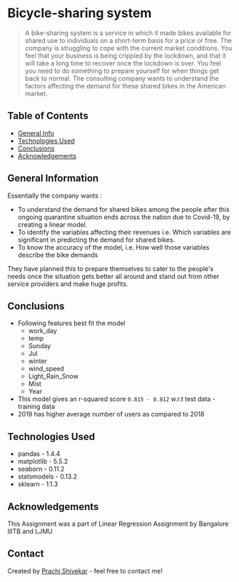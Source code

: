 # Bicycle-sharing system
> A bike-sharing system is a service in which it made bikes available for shared use to individuals on a short-term basis for a price or free. The company is struggling to cope with the current market conditions. You feel that your business is being crippled by the lockdown, and that it will take a long time to recover once the lockdown is over. You feel you need to do something to prepare yourself for when things get back to normal. The consulting company wants to understand the factors affecting the demand for these shared bikes in the American market.


## Table of Contents
* [General Info](#general-information)
* [Technologies Used](#technologies-used)
* [Conclusions](#conclusions)
* [Acknowledgements](#acknowledgements)

<!-- You can include any other section that is pertinent to your problem -->

## General Information
Essentially the company wants :
- To understand the demand for shared bikes among the people after this ongoing quarantine situation ends across the nation due to Covid-19, by creating a linear model.
- To identify the variables affecting their revenues i.e. Which variables are significant in predicting the demand for shared bikes.
- To know the accuracy of the model, i.e. How well those variables describe the bike demands

They have planned this to prepare themselves to cater to the people's needs once the situation gets better all around and stand out from other service providers and make huge profits.


<!-- You don't have to answer all the questions - just the ones relevant to your project. -->

## Conclusions
- Following features best fit the model 
  - work_day
  - temp
  - Sunday
  - Jul
  - winter
  - wind_speed
  - Light_Rain_Snow
  - Mist
  - Year
- This model gives an r-squared score  `0.815 - 0.812` w.r.t test data - training data
- 2019 has higher average number of users as compared to 2018

<!-- You don't have to answer all the questions - just the ones relevant to your project. -->


## Technologies Used
- pandas - 1.4.4
- matplotlib - 5.5.2
- seaborn - 0.11.2
- statsmodels - 0.13.2
- sklearn - 1.1.3

<!-- As the libraries versions keep on changing, it is recommended to mention the version of library used in this project -->

## Acknowledgements
This Assignment was a part of Linear Regression Assignment by Bangalore IIITB and LJMU


## Contact
Created by [Prachi Shivekar](@prachipokharkar) - feel free to contact me!


<!-- Optional -->
<!-- ## License -->
<!-- This project is open source and available under the [... License](). -->

<!-- You don't have to include all sections - just the one's relevant to your project -->
